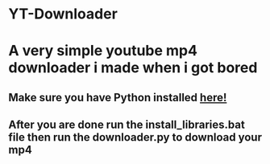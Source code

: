 # YT-Downloader

# A very simple youtube mp4 downloader i made when i got bored

## Make sure you have Python installed [here!](https://www.python.org/downloads/)
## After you are done run the install_libraries.bat file then run the downloader.py to download your mp4
